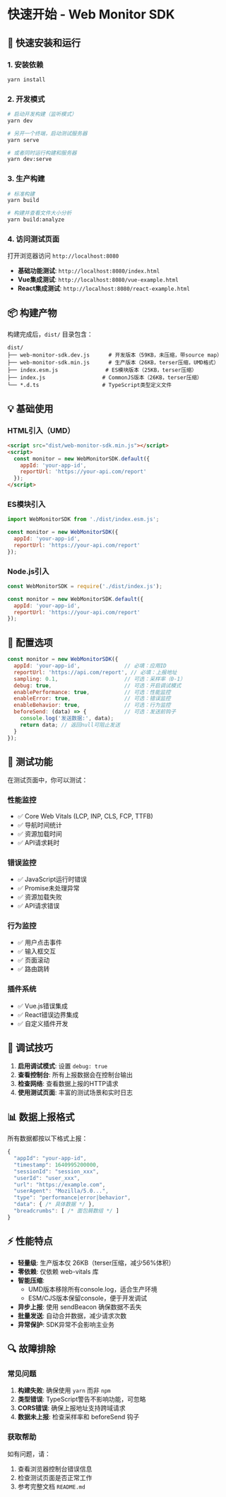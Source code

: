 # 快速开始 - Web Monitor SDK

## 🚀 快速安装和运行

### 1. 安装依赖
```bash
yarn install
```

### 2. 开发模式
```bash
# 启动开发构建（监听模式）
yarn dev

# 另开一个终端，启动测试服务器
yarn serve

# 或者同时运行构建和服务器
yarn dev:serve
```

### 3. 生产构建
```bash
# 标准构建
yarn build

# 构建并查看文件大小分析
yarn build:analyze
```

### 4. 访问测试页面
打开浏览器访问 `http://localhost:8080`

- **基础功能测试**: `http://localhost:8080/index.html`
- **Vue集成测试**: `http://localhost:8080/vue-example.html`  
- **React集成测试**: `http://localhost:8080/react-example.html`

## 📦 构建产物

构建完成后，`dist/` 目录包含：

```
dist/
├── web-monitor-sdk.dev.js      # 开发版本（59KB，未压缩，带source map）
├── web-monitor-sdk.min.js      # 生产版本（26KB，terser压缩，UMD格式）
├── index.esm.js               # ES模块版本（25KB，terser压缩）
├── index.js                  # CommonJS版本（26KB，terser压缩）
└── *.d.ts                    # TypeScript类型定义文件
```

## 💡 基础使用

### HTML引入（UMD）
```html
<script src="dist/web-monitor-sdk.min.js"></script>
<script>
  const monitor = new WebMonitorSDK.default({
    appId: 'your-app-id',
    reportUrl: 'https://your-api.com/report'
  });
</script>
```

### ES模块引入
```javascript
import WebMonitorSDK from './dist/index.esm.js';

const monitor = new WebMonitorSDK({
  appId: 'your-app-id',
  reportUrl: 'https://your-api.com/report'
});
```

### Node.js引入
```javascript
const WebMonitorSDK = require('./dist/index.js');

const monitor = new WebMonitorSDK.default({
  appId: 'your-app-id', 
  reportUrl: 'https://your-api.com/report'
});
```

## 🔧 配置选项

```javascript
const monitor = new WebMonitorSDK({
  appId: 'your-app-id',              // 必填：应用ID
  reportUrl: 'https://api.com/report', // 必填：上报地址
  sampling: 0.1,                     // 可选：采样率（0-1）
  debug: true,                       // 可选：开启调试模式
  enablePerformance: true,           // 可选：性能监控
  enableError: true,                 // 可选：错误监控  
  enableBehavior: true,              // 可选：行为监控
  beforeSend: (data) => {            // 可选：发送前钩子
    console.log('发送数据:', data);
    return data; // 返回null可阻止发送
  }
});
```

## 🎯 测试功能

在测试页面中，你可以测试：

### 性能监控
- ✅ Core Web Vitals (LCP, INP, CLS, FCP, TTFB)
- ✅ 导航时间统计
- ✅ 资源加载时间
- ✅ API请求耗时

### 错误监控  
- ✅ JavaScript运行时错误
- ✅ Promise未处理异常
- ✅ 资源加载失败
- ✅ API请求错误

### 行为监控
- ✅ 用户点击事件
- ✅ 输入框交互
- ✅ 页面滚动
- ✅ 路由跳转

### 插件系统
- ✅ Vue.js错误集成
- ✅ React错误边界集成
- ✅ 自定义插件开发

## 🐛 调试技巧

1. **启用调试模式**: 设置 `debug: true`
2. **查看控制台**: 所有上报数据会在控制台输出
3. **检查网络**: 查看数据上报的HTTP请求
4. **使用测试页面**: 丰富的测试场景和实时日志

## 📊 数据上报格式

所有数据都按以下格式上报：

```javascript
{
  "appId": "your-app-id",
  "timestamp": 1640995200000,
  "sessionId": "session_xxx", 
  "userId": "user_xxx",
  "url": "https://example.com",
  "userAgent": "Mozilla/5.0...",
  "type": "performance|error|behavior",
  "data": { /* 具体数据 */ },
  "breadcrumbs": [ /* 面包屑数组 */ ]
}
```

## ⚡ 性能特点

- **轻量级**: 生产版本仅 26KB（terser压缩，减少56%体积）
- **零依赖**: 仅依赖 web-vitals 库
- **智能压缩**: 
  - UMD版本移除所有console.log，适合生产环境
  - ESM/CJS版本保留console，便于开发调试
- **异步上报**: 使用 sendBeacon 确保数据不丢失
- **批量发送**: 自动合并数据，减少请求次数
- **异常保护**: SDK异常不会影响主业务

## 🔍 故障排除

### 常见问题

1. **构建失败**: 确保使用 `yarn` 而非 `npm`
2. **类型错误**: TypeScript警告不影响功能，可忽略
3. **CORS错误**: 确保上报地址支持跨域请求
4. **数据未上报**: 检查采样率和 beforeSend 钩子

### 获取帮助

如有问题，请：
1. 查看浏览器控制台错误信息
2. 检查测试页面是否正常工作
3. 参考完整文档 `README.md`